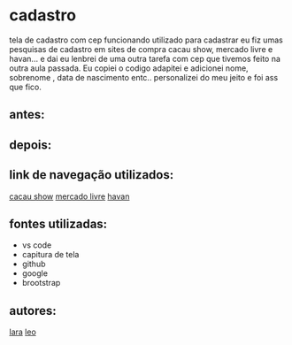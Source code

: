 # cadastro
tela de cadastro  com cep funcionando utilizado para cadastrar eu fiz umas pesquisas de cadastro em sites de compra cacau show, mercado livre e havan... e dai eu lenbrei de uma outra tarefa com cep que tivemos feito na outra aula passada. Eu copiei o codigo adapitei e adicionei nome, sobrenome , data de nascimento entc..
personalizei do meu jeito e foi ass que fico.

## antes:



## depois:


 ## link de navegação utilizados:

 [cacau show](https://www.cacaushow.com.br/login)
 [mercado livre](https://www.mercadolivre.com/jms/mlb/lgz/msl/login/H4sIAAAAAAAEAzWNwQ6DMAxD_6VnNKSdph4nbR-xSxUgQLSUVm0YDMS_L53E0fazvRsOA01OvhGNNbhGppbEVCYySB-Sd9Rp4FmtTIKnbAoCCTwKpmzsXoYG7O6opTLVA2dUCGYZXc9hUe__pR5lh6v2JmC3YPMhLOnZGIKKUSTauvbIdGGor9v2uj0f5qgUy-IkQfs2VtKMxw_yaHylxAAAAA/user)
 [havan](https://www.havan.com.br/)

 ## fontes utilizadas:
 * vs code
 * capitura de tela 
 * github
 * google
 * brootstrap

 ## autores:
 [lara](https://github.com/laraassuncao18)
 [leo](https://github.com/LeonardoRochaMarista)
